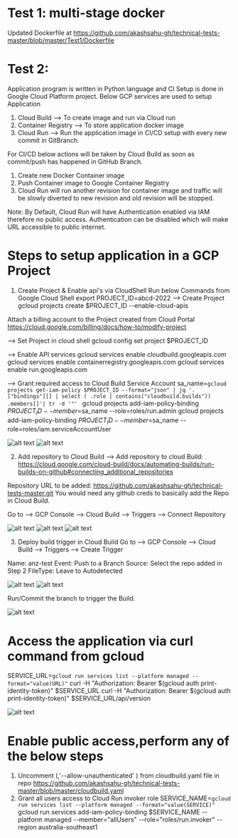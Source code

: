 # Test 1: multi-stage docker
Updated Dockerfile at https://github.com/akashsahu-gh/technical-tests-master/blob/master/Test1/Dockerfile

# Test 2:
Application program is written in Python language and CI Setup is done in Google Cloud Platform project.
Below GCP services are used to setup Application
1. Cloud Build --> To create image and run via Cloud run 
2. Container Registry --> To store application docker image 
3. Cloud Run --> Run the application image in CI/CD setup with every new commit in GitBranch. 

For CI/CD below actions will be taken by Cloud Build as soon as commit/push has happened in GitHub Branch.
1. Create new Docker Container image
2. Push Container image to Google Container Registry
3. Cloud Run will run another revision for container image and traffic will be slowly diverted to new revision and old revision will be stopped.

Note: By Default, Cloud Run will have Authentication enabled via IAM therefore no public access. Authentication can be disabled which will make URL accessible to public internet. 


# Steps to setup application in a GCP Project 
1. Create Project & Enable api's via CloudShell 
Run below Commands from Google Cloud Shell 
    export PROJECT_ID=abcd-2022
--> Create Project
    gcloud projects create $PROJECT_ID --enable-cloud-apis

Attach a billing account to the Project created from Cloud Portal https://cloud.google.com/billing/docs/how-to/modify-project


--> Set Project in cloud shell
    gcloud config set project $PROJECT_ID

--> Enable API services 
    gcloud services enable cloudbuild.googleapis.com
    gcloud services enable containerregistry.googleapis.com
    gcloud services enable run.googleapis.com

--> Grant required access to Cloud Build Service Account
    sa_name=`gcloud projects get-iam-policy $PROJECT_ID --format="json" | jq '. ["bindings"][] | select ( .role | contains("cloudbuild.builds")) .members[]'| tr -d '"' `
    gcloud projects add-iam-policy-binding $PROJECT_ID --member=$sa_name --role=roles/run.admin
    gcloud projects add-iam-policy-binding $PROJECT_ID --member=$sa_name --role=roles/iam.serviceAccountUser

![alt text](https://github.com/akashsahu-gh/technical-tests-master/blob/master/images/runbook_snippet1.PNG)
![alt text](https://github.com/akashsahu-gh/technical-tests-master/blob/master/images/runbook_snippet2.PNG)


2. Add repository to Cloud Build
--> Add repository to cloud Build:  https://cloud.google.com/cloud-build/docs/automating-builds/run-builds-on-github#connecting_additional_repositories

Repository URL to be added: https://github.com/akashsahu-gh/technical-tests-master.git
You would need any github creds to basically add the Repo in Cloud Build.

Go to --> GCP Console --> Cloud Build --> Triggers --> Connect Repository 

![alt text](https://github.com/akashsahu-gh/technical-tests-master/blob/master/images/build1.PNG)
![alt text](https://github.com/akashsahu-gh/technical-tests-master/blob/master/images/build2.PNG)
![alt text](https://github.com/akashsahu-gh/technical-tests-master/blob/master/images/build3.PNG)


3. Deploy build trigger in Cloud Build 
Go to --> GCP Console --> Cloud Build --> Triggers --> Create Trigger

Name: anz-test
Event: Push to a Branch
Source: Select the repo added in Step 2
FileType: Leave to Autodetected

![alt text](https://github.com/akashsahu-gh/technical-tests-master/blob/master/images/trigger1.PNG)
![alt text](https://github.com/akashsahu-gh/technical-tests-master/blob/master/images/trigger2.PNG)


Run/Commit the branch to trigger the Build. 

![alt text](https://github.com/akashsahu-gh/technical-tests-master/blob/master/images/trigger2.PNG)


# Access the application via curl command from gcloud 

SERVICE_URL=`gcloud run services list --platform managed --format="value(URL)"`
curl -H "Authorization: Bearer $(gcloud auth print-identity-token)" $SERVICE_URL
curl -H "Authorization: Bearer $(gcloud auth print-identity-token)" $SERVICE_URL/api/version

![alt text](https://github.com/akashsahu-gh/technical-tests-master/blob/master/images/final_op1.PNG)


# Enable public access,perform any of the below steps

1. Uncomment (,'--allow-unauthenticated' ) from cloudbuild.yaml file in repo https://github.com/akashsahu-gh/technical-tests-master/blob/master/cloudbuild.yaml
2. Grant all users access to Cloud Run invoker role 
    SERVICE_NAME=`gcloud run services list --platform managed --format="value(SERVICE)"`
    gcloud run services add-iam-policy-binding $SERVICE_NAME --platform managed --member="allUsers" --role="roles/run.invoker" --region australia-southeast1